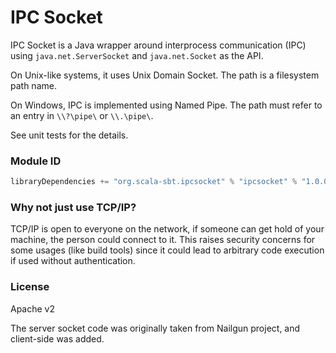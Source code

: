 IPC Socket
==========

IPC Socket is a Java wrapper around interprocess communication (IPC) using `java.net.ServerSocket` and `java.net.Socket` as the API.

On Unix-like systems, it uses Unix Domain Socket. The path is a filesystem path name.

On Windows, IPC is implemented using Named Pipe. The path must refer to an entry in `\\?\pipe\` or `\\.\pipe\`.

See unit tests for the details.

### Module ID

```scala
libraryDependencies += "org.scala-sbt.ipcsocket" % "ipcsocket" % "1.0.0"
```

### Why not just use TCP/IP?

TCP/IP is open to everyone on the network, if someone can get hold of your machine, the person could connect to it.
This raises security concerns for some usages (like build tools) since it could lead to arbitrary code execution if used without authentication.

### License

Apache v2

The server socket code was originally taken from Nailgun project, and client-side was added.
